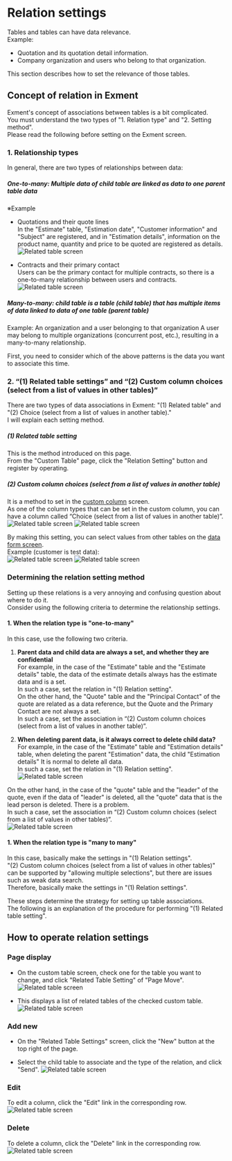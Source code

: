 # Relation settings
Tables and tables can have data relevance.  
Example:  
- Quotation and its quotation detail information.
- Company organization and users who belong to that organization.

This section describes how to set the relevance of those tables.

## Concept of relation in Exment
Exment's concept of associations between tables is a bit complicated.  
You must understand the two types of "1. Relation type" and "2. Setting method".  
Please read the following before setting on the Exment screen.

### 1. Relationship types
In general, there are two types of relationships between data:  
##### One-to-many: Multiple data of child table are linked as data to one parent table data  
※Example  
- Quotations and their quote lines  
In the "Estimate" table, "Estimation date", "Customer information" and "Subject" are registered, and in "Estimation details", information on the product name, quantity and price to be quoted are registered as details.
![Related table screen](img/relation/relation_1_n_1.png)

- Contracts and their primary contact  
Users can be the primary contact for multiple contracts, so there is a one-to-many relationship between users and contracts.
![Related table screen](img/relation/relation_1_n_2.png)


##### Many-to-many: child table is a table (child table) that has multiple items of data linked to data of one table (parent table)  
Example: An organization and a user belonging to that organization A user may belong to multiple organizations (concurrent post, etc.), resulting in a many-to-many relationship.  

First, you need to consider which of the above patterns is the data you want to associate this time.  

### 2. “(1) Related table settings” and “(2) Custom column choices (select from a list of values ​​in other tables)”  
There are two types of data associations in Exment: "(1) Related table" and "(2) Choice (select from a list of values ​​in another table)."  
I will explain each setting method.

##### (1) Related table setting
This is the method introduced on this page.  
From the "Custom Table" page, click the "Relation Setting" button and register by operating.

##### (2) Custom column choices (select from a list of values ​​in another table)
It is a method to set in the [custom column](Related-table-screen/column) screen.  
As one of the column types that can be set in the custom column, you can have a column called “Choice (select from a list of values ​​in another table)”.  
![Related table screen](img/relation/relation_select_table1.png)
![Related table screen](img/relation/relation_select_table2.png)

By making this setting, you can select values ​​from other tables on the [data form screen](Related-table-screen/data_form).  
Example (customer is test data):  
![Related table screen](img/relation/relation_select_table3.png)
![Related table screen](img/relation/relation_select_table4.png)

### Determining the relation setting method
Setting up these relations is a very annoying and confusing question about where to do it.  
Consider using the following criteria to determine the relationship settings.

#### 1. When the relation type is "one-to-many"
In this case, use the following two criteria.  

1. **Parent data and child data are always a set, and whether they are confidential**  
For example, in the case of the "Estimate" table and the "Estimate details" table, the data of the estimate details always has the estimate data and is a set.  
In such a case, set the relation in "(1) Relation setting".  
On the other hand, the "Quote" table and the "Principal Contact" of the quote are related as a data reference, but the Quote and the Primary Contact are not always a set.  
In such a case, set the association in “(2) Custom column choices (select from a list of values in another table)”.  

2. **When deleting parent data, is it always correct to delete child data?**  
For example, in the case of the "Estimate" table and "Estimation details" table, when deleting the parent "Estimation" data, the child "Estimation details" It is normal to delete all data.  
In such a case, set the relation in "(1) Relation setting".  
![Related table screen](img/relation/relation_1_n_1_delete.png)

On the other hand, in the case of the "quote" table and the "leader" of the quote, even if the data of "leader" is deleted, all the "quote" data that is the lead person is deleted. There is a problem.  
In such a case, set the association in “(2) Custom column choices (select from a list of values ​​in other tables)”.  
![Related table screen](img/relation/relation_1_n_2_delete.png)


#### 1. When the relation type is "many to many"
In this case, basically make the settings in "(1) Relation settings".  
"(2) Custom column choices (select from a list of values ​​in other tables)" can be supported by "allowing multiple selections", but there are issues such as weak data search.  
Therefore, basically make the settings in "(1) Relation settings".  

These steps determine the strategy for setting up table associations.  
The following is an explanation of the procedure for performing "(1) Related table setting".  

## How to operate relation settings

### Page display
- On the custom table screen, check one for the table you want to change, and click "Related Table Setting" of "Page Move".
![Related table screen](img/relation/relation_grid1.png)

- This displays a list of related tables of the checked custom table.  
![Related table screen](img/relation/relation_grid2.png)


### Add new
- On the "Related Table Settings" screen, click the "New" button at the top right of the page.

- Select the child table to associate and the type of the relation, and click "Send".
![Related table screen](img/relation/relation_new2.png)  

### Edit
To edit a column, click the "Edit" link in the corresponding row.
![Related table screen](img/relation/relation_edit.png)  

### Delete
To delete a column, click the "Delete" link in the corresponding row.
![Related table screen](img/relation/relation_delete.png)  
